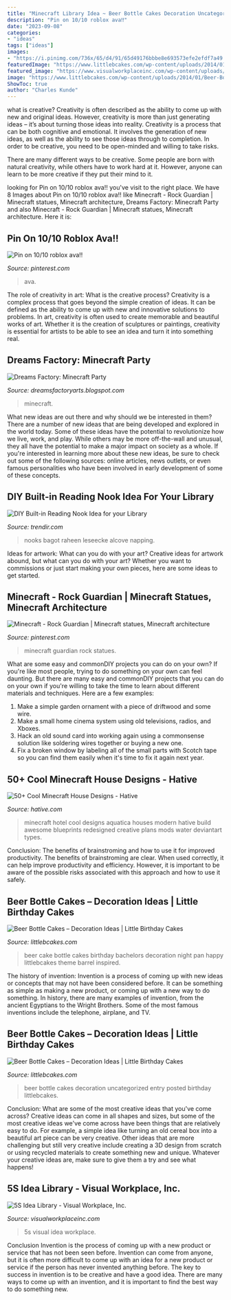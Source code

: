 ```yaml
---
title: "Minecraft Library Idea ~ Beer Bottle Cakes Decoration Uncategorized Entry Posted Birthday Littlebcakes"
description: "Pin on 10/10 roblox ava‼️"
date: "2023-09-08"
categories:
- "ideas"
tags: ["ideas"]
images:
- "https://i.pinimg.com/736x/65/d4/91/65d49176bbbe8e693573efe2efdf7a49.jpg"
featuredImage: "https://www.littlebcakes.com/wp-content/uploads/2014/01/Beer-Bottle-Cakes.jpg"
featured_image: "https://www.visualworkplaceinc.com/wp-content/uploads/2019/02/Tool-Shadows-61.jpg"
image: "https://www.littlebcakes.com/wp-content/uploads/2014/01/Beer-Bottle-Cakes.jpg"
ShowToc: true
author: "Charles Kunde"
---
```



what is creative?
Creativity is often described as the ability to come up with new and original ideas. However, creativity is more than just generating ideas – it’s about turning those ideas into reality.
Creativity is a process that can be both cognitive and emotional. It involves the generation of new ideas, as well as the ability to see those ideas through to completion. In order to be creative, you need to be open-minded and willing to take risks.

There are many different ways to be creative. Some people are born with natural creativity, while others have to work hard at it. However, anyone can learn to be more creative if they put their mind to it.

	

		
looking for Pin on 10/10 roblox ava‼️ you've visit to the right place. We have 8 Images about Pin on 10/10 roblox ava‼️ like Minecraft - Rock Guardian | Minecraft statues, Minecraft architecture, Dreams Factory: Minecraft Party and also Minecraft - Rock Guardian | Minecraft statues, Minecraft architecture. Here it is:
		
    
## Pin On 10/10 Roblox Ava‼️

<img loading=lazy src="https://i.pinimg.com/736x/65/d4/91/65d49176bbbe8e693573efe2efdf7a49.jpg" onerror="this.onerror=null;this.src='https://tse1.mm.bing.net/th?id=OIP.6NAs4E4AgwsE4E2LWsp5nQAAAA&amp;pid=15.1';" alt="Pin on 10/10 roblox ava‼️">

_Source: pinterest.com_

>ava. 

	

The role of creativity in art: What is the creative process?
Creativity is a complex process that goes beyond the simple creation of ideas. It can be defined as the ability to come up with new and innovative solutions to problems. In art, creativity is often used to create memorable and beautiful works of art. Whether it is the creation of sculptures or paintings, creativity is essential for artists to be able to see an idea and turn it into something real.

    
## Dreams Factory: Minecraft Party

<img loading=lazy src="http://2.bp.blogspot.com/-Nzy522soJLo/VI5CG4sYHXI/AAAAAAAABbs/e9NG8tMvtvg/s1600/PC020854.JPG" onerror="this.onerror=null;this.src='https://tse3.mm.bing.net/th?id=OIP._Mn9FBudSvvYc1gUm0uOQgHaJ4&amp;pid=15.1';" alt="Dreams Factory: Minecraft Party">

_Source: dreamsfactoryarts.blogspot.com_

>minecraft. 

	

What new ideas are out there and why should we be interested in them?
There are a number of new ideas that are being developed and explored in the world today. Some of these ideas have the potential to revolutionize how we live, work, and play. While others may be more off-the-wall and unusual, they all have the potential to make a major impact on society as a whole. If you're interested in learning more about these new ideas, be sure to check out some of the following sources: online articles, news outlets, or even famous personalities who have been involved in early development of some of these concepts.

    
## DIY Built-in Reading Nook Idea For Your Library

<img loading=lazy src="https://cdn.trendir.com/wp-content/uploads/old/interiors/2014/05/15/diy-reading-nook-private-reading-room-is-literary-oasis-2.jpg" onerror="this.onerror=null;this.src='https://tse3.mm.bing.net/th?id=OIP.nnAKJANOvHXpq11VAkswEQHaEo&amp;pid=15.1';" alt="DIY Built-in Reading Nook Idea for your Library">

_Source: trendir.com_

>nooks bagot raheen leseecke alcove napping. 

	

Ideas for artwork: What can you do with your art?
Creative ideas for artwork abound, but what can you do with your art? Whether you want to commissions or just start making your own pieces, here are some ideas to get started.

    
## Minecraft - Rock Guardian | Minecraft Statues, Minecraft Architecture

<img loading=lazy src="https://i.pinimg.com/736x/cc/94/8d/cc948d6019ddb5a891931906158a21b7.jpg" onerror="this.onerror=null;this.src='https://tse2.mm.bing.net/th?id=OIP.A7TGqZHTRRgvwxEYmONDkgHaKR&amp;pid=15.1';" alt="Minecraft - Rock Guardian | Minecraft statues, Minecraft architecture">

_Source: pinterest.com_

>minecraft guardian rock statues. 

	

What are some easy and commonDIY projects you can do on your own?
If you're like most people, trying to do something on your own can feel daunting. But there are many easy and commonDIY projects that you can do on your own if you're willing to take the time to learn about different materials and techniques. Here are a few examples:
1. Make a simple garden ornament with a piece of driftwood and some wire.
2. Make a small home cinema system using old televisions, radios, and Xboxes.
3. Hack an old sound card into working again using a commonsense solution like soldering wires together or buying a new one.
4. Fix a broken window by labeling all of the small parts with Scotch tape so you can find them easily when it's time to fix it again next year.

    
## 50+ Cool Minecraft House Designs - Hative

<img loading=lazy src="https://hative.com/wp-content/uploads/2014/02/minecraft-houses/minecraft-aquatica-hotel-43.jpg" onerror="this.onerror=null;this.src='https://tse1.mm.bing.net/th?id=OIP.MfY2se3GDoY0RYCeSse6PwHaEL&amp;pid=15.1';" alt="50+ Cool Minecraft House Designs - Hative">

_Source: hative.com_

>minecraft hotel cool designs aquatica houses modern hative build awesome blueprints redesigned creative plans mods water deviantart types. 

	

Conclusion: The benefits of brainstroming and how to use it for improved productivity.
The benefits of brainstroming are clear. When used correctly, it can help improve productivity and efficiency. However, it is important to be aware of the possible risks associated with this approach and how to use it safely.

    
## Beer Bottle Cakes – Decoration Ideas | Little Birthday Cakes

<img loading=lazy src="https://www.littlebcakes.com/wp-content/uploads/2014/01/Beer-Bottle-Cake-Pan.jpg" onerror="this.onerror=null;this.src='https://tse4.mm.bing.net/th?id=OIP.kKDddyWVZKOFQbowZzYk2wHaJ4&amp;pid=15.1';" alt="Beer Bottle Cakes – Decoration Ideas | Little Birthday Cakes">

_Source: littlebcakes.com_

>beer cake bottle cakes birthday bachelors decoration night pan happy littlebcakes theme barrel inspired. 

	

The history of invention:
Invention is a process of coming up with new ideas or concepts that may not have been considered before. It can be something as simple as making a new product, or coming up with a new way to do something. In history, there are many examples of invention, from the ancient Egyptians to the Wright Brothers. Some of the most famous inventions include the telephone, airplane, and TV.

    
## Beer Bottle Cakes – Decoration Ideas | Little Birthday Cakes

<img loading=lazy src="https://www.littlebcakes.com/wp-content/uploads/2014/01/Beer-Bottle-Cakes.jpg" onerror="this.onerror=null;this.src='https://tse2.mm.bing.net/th?id=OIP.SOARbZ-mEDx3S5MqlHDPeQHaJ4&amp;pid=15.1';" alt="Beer Bottle Cakes – Decoration Ideas | Little Birthday Cakes">

_Source: littlebcakes.com_

>beer bottle cakes decoration uncategorized entry posted birthday littlebcakes. 

	

Conclusion: What are some of the most creative ideas that you've come across?
Creative ideas can come in all shapes and sizes, but some of the most creative ideas we've come across have been things that are relatively easy to do. For example, a simple idea like turning an old cereal box into a beautiful art piece can be very creative. Other ideas that are more challenging but still very creative include creating a 3D design from scratch or using recycled materials to create something new and unique. Whatever your creative ideas are, make sure to give them a try and see what happens!

    
## 5S Idea Library - Visual Workplace, Inc.

<img loading=lazy src="https://www.visualworkplaceinc.com/wp-content/uploads/2019/02/Tool-Shadows-61.jpg" onerror="this.onerror=null;this.src='https://tse2.mm.bing.net/th?id=OIP.6EIyugMVoUxViubvwfBXLQHaFj&amp;pid=15.1';" alt="5S Idea Library - Visual Workplace, Inc.">

_Source: visualworkplaceinc.com_

>5s visual idea workplace. 

	

Conclusion
Invention is the process of coming up with a new product or service that has not been seen before. Invention can come from anyone, but it is often more difficult to come up with an idea for a new product or service if the person has never invented anything before. The key to success in invention is to be creative and have a good idea. There are many ways to come up with an invention, and it is important to find the best way to do something new.

